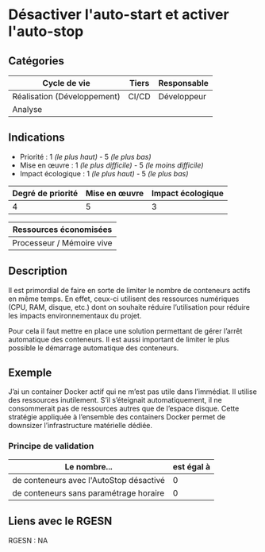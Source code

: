# Désactiver l'auto-start et activer l'auto-stop


## Catégories

| Cycle de vie                | Tiers | Responsable |
|-----------------------------|-------|-------------|
| Réalisation (Développement) | CI/CD | Développeur |
| Analyse                     |       |             |

## Indications

* Priorité : 1 *(le plus haut)* - 5 *(le plus bas)*
* Mise en œuvre : 1 *(le plus difficile)* - 5 *(le moins difficile)*
* Impact écologique : 1 *(le plus haut)* - 5 *(le plus bas)*

| Degré de priorité | Mise en œuvre | Impact écologique |
|-------------------|---------------|-------------------|
| 4                 | 5             | 3                 |


| Ressources économisées                                   |
|----------------------------------------------------------|
| Processeur / Mémoire vive |

## Description

Il est primordial de faire en sorte de limiter le nombre de conteneurs actifs en même temps. En effet, ceux-ci utilisent 
des ressources numériques (CPU, RAM, disque, etc.) dont on souhaite réduire l’utilisation pour réduire les impacts 
environnementaux du projet.

Pour cela il faut mettre en place une solution permettant de gérer l’arrêt automatique des conteneurs.
Il est aussi important de limiter le plus possible le démarrage automatique des conteneurs.

## Exemple

J’ai un container Docker actif qui ne m’est pas utile dans l’immédiat. Il utilise des ressources inutilement. S’il 
s’éteignait automatiquement, il ne consommerait pas de ressources autres que de l’espace disque. Cette stratégie 
appliquée à l’ensemble des containers Docker permet de downsizer l’infrastructure matérielle dédiée.


### Principe de validation

| Le nombre...                            | est égal à |
|-----------------------------------------|------------|
| de conteneurs avec l'AutoStop désactivé | 0          |
| de conteneurs sans paramétrage horaire  | 0          |


## Liens avec le RGESN

RGESN : NA